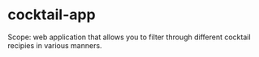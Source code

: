 # cocktail-app

Scope: web application that allows you to filter through different cocktail recipies in various manners.
